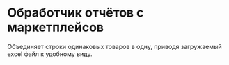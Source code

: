 # Обработчик отчётов с маркетплейсов

Объединяет строки одинаковых товаров в одну, приводя загружаемый excel файл к удобному виду.
